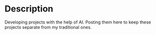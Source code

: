 # Description

Developing projects with the help of AI. Posting them here to keep these projects separate from my traditional ones.
